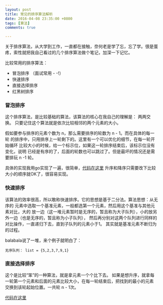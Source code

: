 ```yaml
---
layout: post
title: 常见的排序算法解析
date: 2016-04-08 23:35:00 +0800
tags: [算法]
comments: true

---
```



关于排序算法，从大学到工作，一直都在接触，奈何老是学了忘，忘了学。很是蛋疼，索性就把我自己看过的几个排序算法做个笔记，加深一下记忆。

比较常用的排序算法：

- 冒泡排序 （面试常用 - -!）
- 快速排序
- 直接选择排序
- 红黑树排序

<!-- more -->


### 冒泡排序

这个排序算法，是比较基础的算法，该算法的核心在我自己的理解是： 两两交换。
只要记住这个算法就是依次比较相邻的两个元素的大小。

假如要参与排序的元素个数为 n，那么需要排序的轮数为 n - 1。而在具体的每一轮
的排序中，只用排序上一轮剩下的。这里有一个可以优化的细节，在每一轮开始循环
比较大小的时候，给一个标示位，如果这一轮排序结束后，该标示位没有变化，说明
已经是有序的了，后面的轮数也可以跳过了。但是最坏的情况还是需要排玩 n -1 轮。

具体的实现我用go实现了一遍，很简单，[代码在这里](https://github.com/shuimu98/domi-lab/blob/master/golang/sort.go#L6)
升序和降序只需要改下比较大小的顺序就OK了，很容易实现。

### 快速排序

该算法的效率很高，所以敢称快速排序。它的思想是基于二分法。算法思想：从无序的
元素中选取一个基准元素，一般都选第一个元素，然后用这个基准与其他元素对比，大的
放一边（这一堆元素暂时是无序的，暂且称为大子队列），小的放另外一边（也是无序的，暂且称为小子队列），
然后再分别对这两个队列进行同样的对比操作，一直递归下去，直到子队列的元素小于1。
其实就是基准元素不断归为的过程。

balabala说了一堆，来个例子就明白了：

	无序队列： list = {5,2,3,7,9,1}

### 直接选择排序

这个是比较“笨”的一种算法，就是拿元素一个个比下去。
如果是想升序，就拿每一轮第一个元素和后面的元素比较大小，在每一轮结束后，把找到的最小的元素
交换到该轮起始位置。一共轮 n - 1次。

[代码在这里](https://github.com/shuimu98/domi-lab/blob/master/golang/sort.go#L66)